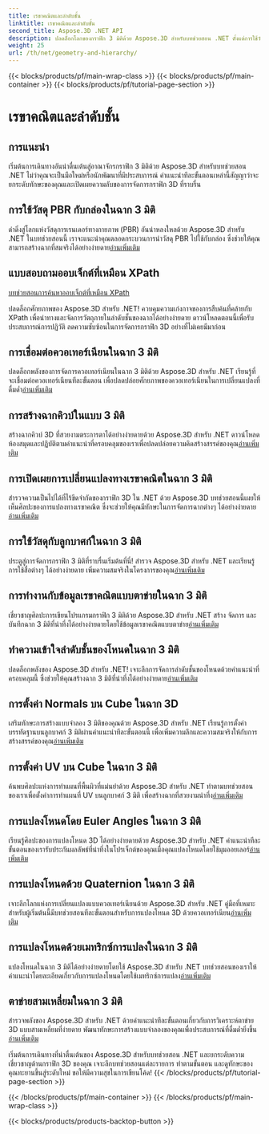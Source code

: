 ```yaml
---
title: เรขาคณิตและลำดับชั้น
linktitle: เรขาคณิตและลำดับชั้น
second_title: Aspose.3D .NET API
description: ปลดล็อกโลกของกราฟิก 3 มิติด้วย Aspose.3D สำหรับบทช่วยสอน .NET ตั้งแต่การใช้วัสดุ PBR ไปจนถึงการแปลงทางเรขาคณิต เชี่ยวชาญทุกด้านได้อย่างง่ายดาย
weight: 25
url: /th/net/geometry-and-hierarchy/
---
```


{{< blocks/products/pf/main-wrap-class >}}
{{< blocks/products/pf/main-container >}}
{{< blocks/products/pf/tutorial-page-section >}}

# เรขาคณิตและลำดับชั้น

## การแนะนำ

เริ่มต้นการเดินทางอันน่าตื่นเต้นสู่อาณาจักรกราฟิก 3 มิติด้วย Aspose.3D สำหรับบทช่วยสอน .NET ไม่ว่าคุณจะเป็นมือใหม่หรือนักพัฒนาที่มีประสบการณ์ คำแนะนำทีละขั้นตอนเหล่านี้สัญญาว่าจะยกระดับทักษะของคุณและเปิดเผยความลับของการจัดการกราฟิก 3D ที่ราบรื่น

## การใช้วัสดุ PBR กับกล่องในฉาก 3 มิติ

 ดำดิ่งสู่โลกแห่งวัสดุการเรนเดอร์ทางกายภาพ (PBR) อันน่าหลงใหลด้วย Aspose.3D สำหรับ .NET ในบทช่วยสอนนี้ เราจะแนะนำคุณตลอดกระบวนการนำวัสดุ PBR ไปใช้กับกล่อง ซึ่งช่วยให้คุณสามารถสร้างฉากที่สมจริงได้อย่างง่ายดาย[อ่านเพิ่มเติม](./apply-pbr-material-to-box/)


## แบบสอบถามออบเจ็กต์ที่เหมือน XPath

[บทช่วยสอนการค้นหาออบเจ็กต์ที่เหมือน XPath](./xpath-like-object-queries/)

ปลดล็อกศักยภาพของ Aspose.3D สำหรับ .NET! ควบคุมความเก่งกาจของการสืบค้นที่คล้ายกับ XPath เพื่อนำทางและจัดการวัตถุภายในลำดับชั้นของฉากได้อย่างง่ายดาย ดาวน์โหลดตอนนี้เพื่อรับประสบการณ์การปฏิวัติ ลดความซับซ้อนในการจัดการกราฟิก 3D อย่างที่ไม่เคยมีมาก่อน


## การเชื่อมต่อควอเทอร์เนียนในฉาก 3 มิติ

 ปลดล็อกพลังของการจัดการควอเทอร์เนียนในฉาก 3 มิติด้วย Aspose.3D สำหรับ .NET เรียนรู้ที่จะเชื่อมต่อควอเทอร์เนียนทีละขั้นตอน เพื่อปลดปล่อยศักยภาพของควอเทอร์เนียนในการเปลี่ยนแปลงที่ดื่มด่ำ[อ่านเพิ่มเติม](./concatenate-quaternions/)

## การสร้างฉากคิวบ์ในแบบ 3 มิติ

สร้างฉากคิวบ์ 3D ที่สวยงามตระการตาได้อย่างง่ายดายด้วย Aspose.3D สำหรับ .NET ดาวน์โหลดห้องสมุดและปฏิบัติตามคำแนะนำที่ครอบคลุมของเราเพื่อปลดปล่อยความคิดสร้างสรรค์ของคุณ[อ่านเพิ่มเติม](./create-cube-scenes/)

## การเปิดเผยการเปลี่ยนแปลงทางเรขาคณิตในฉาก 3 มิติ

 สำรวจความเป็นไปได้ที่ไร้ขีดจำกัดของกราฟิก 3D ใน .NET ด้วย Aspose.3D บทช่วยสอนนี้เผยให้เห็นศิลปะของการแปลงทางเรขาคณิต ซึ่งจะช่วยให้คุณมีทักษะในการจัดการฉากต่างๆ ได้อย่างง่ายดาย[อ่านเพิ่มเติม](./expose-geometric-transformation)

## การใช้วัสดุกับลูกบาศก์ในฉาก 3 มิติ

 ประตูสู่การจัดการกราฟิก 3 มิติที่ราบรื่นเริ่มต้นที่นี่! สำรวจ Aspose.3D สำหรับ .NET และเรียนรู้การใช้สื่อต่างๆ ได้อย่างง่ายดาย เพิ่มความสมจริงในโครงการของคุณ[อ่านเพิ่มเติม](./material-to-cube/)

## การทำงานกับข้อมูลเรขาคณิตแบบตาข่ายในฉาก 3 มิติ

 เชี่ยวชาญศิลปะการเขียนโปรแกรมกราฟิก 3 มิติด้วย Aspose.3D สำหรับ .NET สร้าง จัดการ และบันทึกฉาก 3 มิติที่น่าทึ่งได้อย่างง่ายดายโดยใช้ข้อมูลเรขาคณิตแบบตาข่าย[อ่านเพิ่มเติม](./mesh-geometry-data/)

## ทำความเข้าใจลำดับชั้นของโหนดในฉาก 3 มิติ

ปลดล็อกพลังของ Aspose.3D สำหรับ .NET! เจาะลึกการจัดการลำดับชั้นของโหนดด้วยคำแนะนำที่ครอบคลุมนี้ ซึ่งช่วยให้คุณสร้างฉาก 3 มิติที่น่าทึ่งได้อย่างง่ายดาย[อ่านเพิ่มเติม](./node-hierarchy/)

## การตั้งค่า Normals บน Cube ในฉาก 3D

 เสริมทักษะการสร้างแบบจำลอง 3 มิติของคุณด้วย Aspose.3D สำหรับ .NET เรียนรู้การตั้งค่าบรรทัดฐานบนลูกบาศก์ 3 มิติผ่านคำแนะนำทีละขั้นตอนนี้ เพื่อเพิ่มความลึกและความสมจริงให้กับการสร้างสรรค์ของคุณ[อ่านเพิ่มเติม](./setup-normals-cube/)

## การตั้งค่า UV บน Cube ในฉาก 3 มิติ

 ค้นพบศิลปะแห่งการทำแผนที่พื้นผิวที่แม่นยำด้วย Aspose.3D สำหรับ .NET ทำตามบทช่วยสอนของเราเพื่อตั้งค่าการทำแผนที่ UV บนลูกบาศก์ 3 มิติ เพื่อสร้างฉากที่สวยงามน่าทึ่ง[อ่านเพิ่มเติม](./setup-uv-cube/)

## การแปลงโหนดโดย Euler Angles ในฉาก 3 มิติ

 เรียนรู้ศิลปะของการแปลงโหนด 3D ได้อย่างง่ายดายด้วย Aspose.3D สำหรับ .NET คำแนะนำทีละขั้นตอนของเรารับประกันผลลัพธ์ที่น่าทึ่งในโปรเจ็กต์ของคุณเมื่อคุณแปลงโหนดโดยใช้มุมออยเลอร์[อ่านเพิ่มเติม](./transformation-node-euler-angles/)

## การแปลงโหนดด้วย Quaternion ในฉาก 3 มิติ

เจาะลึกโลกแห่งการเปลี่ยนแปลงแบบควอเทอร์เนียนด้วย Aspose.3D สำหรับ .NET คู่มือที่เหมาะสำหรับผู้เริ่มต้นนี้มีบทช่วยสอนทีละขั้นตอนสำหรับการแปลงโหนด 3D ด้วยควอเทอร์เนียน[อ่านเพิ่มเติม](./transformation-node-quaternion/)

## การแปลงโหนดด้วยเมทริกซ์การแปลงในฉาก 3 มิติ

 แปลงโหนดในฉาก 3 มิติได้อย่างง่ายดายโดยใช้ Aspose.3D สำหรับ .NET บทช่วยสอนของเราให้คำแนะนำโดยละเอียดเกี่ยวกับการแปลงโหนดโดยใช้เมทริกซ์การแปลง[อ่านเพิ่มเติม](./transformation-node-matrix/)

## ตาข่ายสามเหลี่ยมในฉาก 3 มิติ

 สำรวจพลังของ Aspose.3D สำหรับ .NET ด้วยคำแนะนำทีละขั้นตอนเกี่ยวกับการวิเคราะห์ตาข่าย 3D แบบสามเหลี่ยมที่ง่ายดาย พัฒนาทักษะการสร้างแบบจำลองของคุณเพื่อประสบการณ์ที่ดื่มด่ำยิ่งขึ้น[อ่านเพิ่มเติม](./triangulate-mesh/)

เริ่มต้นการเดินทางที่น่าตื่นเต้นของ Aspose.3D สำหรับบทช่วยสอน .NET และยกระดับความเชี่ยวชาญด้านกราฟิก 3D ของคุณ เจาะลึกบทช่วยสอนแต่ละรายการ ทำตามขั้นตอน และดูทักษะของคุณทะยานขึ้นสู่ระดับใหม่ ขอให้มีความสุขในการเขียนโค้ด!
{{< /blocks/products/pf/tutorial-page-section >}}

{{< /blocks/products/pf/main-container >}}
{{< /blocks/products/pf/main-wrap-class >}}

{{< blocks/products/products-backtop-button >}}

